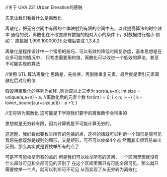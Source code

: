 //关于 UVA 221 Urban Elevation的感触

先来让我们看看什么是离散化

离散化，把无穷空间中有限的个体映射到有限的空间中去，以此提高算法的时空效率
通俗的说，离散化在不改变原有数据的相对大小的条件下，对数据进行缩小
例如：
原数据 1,999,100000,15 处理后变成 1,3,4,2

离散化是程序设计中一个常用的技巧，可以有效的降低时间复杂度，基本思想是在众多可能的情况中，
只考虑需要用的值，离散化可以改进一个低效的算法，甚至不可能实现的算法

//使用 STL 算法离散化
思路是，先排序，再删除重复元素，最后就是索引元素离散化后对应的值

假设待离散化的序列为a[N] ,则对应以上三步为
sort(a,a+n);
int size = unique(a,a+n) - a; //离散化后的元素个数
for(int i = 0; i < n; i++) {
    k = lower_bound(a,a+size,a[i]) - a +1;
}


//无穷转为离散化
这可能是下学期我们要学的离散数学会带来的

思想就是无穷转有限，因为计算机是不可能计算无穷的。

这道题，我们看似要枚举所有的包括的点，这样的话就可以判断一个矩形是否可见
我原先想既然是规则的图形，又是矩形，可不可以枚举4个点
然而其实很容易举出反例，那么其实就是要枚举所有的点了

可是不可能枚举所有的点的
但是我们可以枚举所有的区间，一个区间里面就没有什么部分可见和全部可见的区别了
在这个区间里面只有可能全部可见，那么就只需要枚举一个点，就可以判断可不可见
从而实现了从无穷转为离散化


